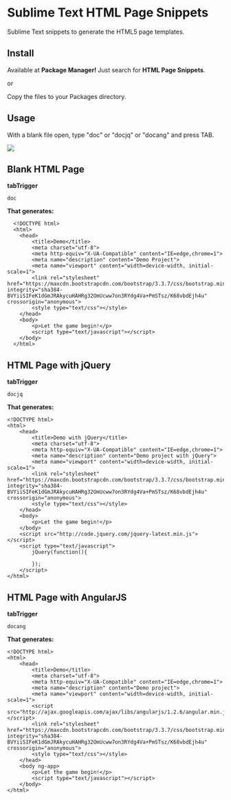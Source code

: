 Sublime Text HTML Page Snippets
===

Sublime Text snippets to generate the HTML5 page templates.


Install
---
Available at <b>Package Manager!</b> Just search for <b>HTML Page Snippets</b>.

or

Copy the files to your Packages directory.


Usage
---

With a blank file open, type "doc" or "docjq" or "docang" and press TAB.

<img src="http://www.burakkaya.com/lab/snippets/html-snippet.png"/>



Blank HTML Page
---

<b>tabTrigger</b>

	doc

<b>That generates:</b>

	  <!DOCTYPE html>
	  <html>
		<head>
			<title>Demo</title>
			<meta charset="utf-8">
			<meta http-equiv="X-UA-Compatible" content="IE=edge,chrome=1">
		    <meta name="description" content="Demo Project">
			<meta name="viewport" content="width=device-width, initial-scale=1">
			<link rel="stylesheet" href="https://maxcdn.bootstrapcdn.com/bootstrap/3.3.7/css/bootstrap.min.css" integrity="sha384-BVYiiSIFeK1dGmJRAkycuHAHRg32OmUcww7on3RYdg4Va+PmSTsz/K68vbdEjh4u" crossorigin="anonymous">
			<style type="text/css"></style>
		</head>
		<body>
			<p>Let the game begin!</p>
			<script type="text/javascript"></script>
		</body>
	  </html>


HTML Page with jQuery
---

<b>tabTrigger</b>

	docjq

<b>That generates:</b>

	<!DOCTYPE html>
	<html>
		<head>
			<title>Demo with jQuery</title>
			<meta charset="utf-8">
			<meta http-equiv="X-UA-Compatible" content="IE=edge,chrome=1">
			<meta name="description" content="Demo project with jQuery">
			<meta name="viewport" content="width=device-width, initial-scale=1">
			<link rel="stylesheet" href="https://maxcdn.bootstrapcdn.com/bootstrap/3.3.7/css/bootstrap.min.css" integrity="sha384-BVYiiSIFeK1dGmJRAkycuHAHRg32OmUcww7on3RYdg4Va+PmSTsz/K68vbdEjh4u" crossorigin="anonymous">
			<style type="text/css"></style>
		</head>
		<body>
			<p>Let the game begin!</p>
		</body>
		<script src="http://code.jquery.com/jquery-latest.min.js"></script>
		<script type="text/javascript">
			jQuery(function(){
			
			});
		</script>
	</html>
	
	
HTML Page with AngularJS
---

<b>tabTrigger</b>

	docang
	
<b>That generates:</b>	

	<!DOCTYPE html>
	<html>
		<head>
			<title>Demo</title>
			<meta charset="utf-8">
			<meta http-equiv="X-UA-Compatible" content="IE=edge,chrome=1">
			<meta name="description" content="Demo project">
			<meta name="viewport" content="width=device-width, initial-scale=1">
			<script src="http://ajax.googleapis.com/ajax/libs/angularjs/1.2.6/angular.min.js"></script>
			<link rel="stylesheet" href="https://maxcdn.bootstrapcdn.com/bootstrap/3.3.7/css/bootstrap.min.css" integrity="sha384-BVYiiSIFeK1dGmJRAkycuHAHRg32OmUcww7on3RYdg4Va+PmSTsz/K68vbdEjh4u" crossorigin="anonymous">
			<style type="text/css"></style>
		</head>
		<body ng-app>
			<p>Let the game begin!</p>
			<script type="text/javascript"></script>
		</body>
	</html>
